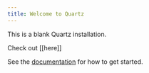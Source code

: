 ```yaml
---
title: Welcome to Quartz
---
```


This is a blank Quartz installation.

Check out [[here]]


See the [documentation](https://quartz.jzhao.xyz) for how to get started.
